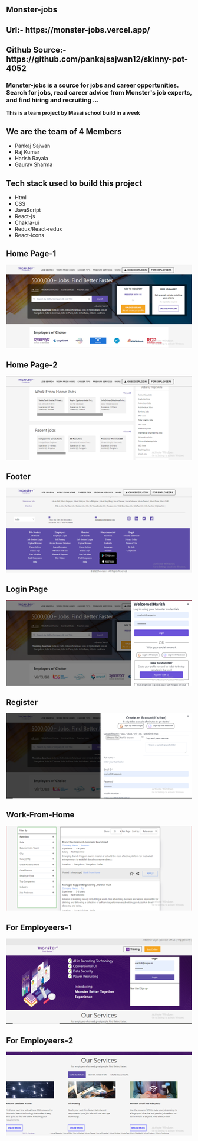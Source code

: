 
## Monster-jobs

<h2>Url:- https://monster-jobs.vercel.app/</h2>

<h2>Github Source:- https://github.com/pankajsajwan12/skinny-pot-4052</h2>

<h3>Monster-jobs is a source for jobs and career opportunities. Search for jobs, read career advice from Monster's job experts, and find hiring and recruiting ...</h3>

<b>This is a team project by Masai school build in a week</b>

<h2>We are the team of 4 Members</h2>
    <ul>
        <li>Pankaj Sajwan</li>
        <li>Raj Kumar</li>
        <li>Harish Rayala</li>
        <li>Gaurav Sharma</li>
    </ul>
<h2>Tech stack used to build this project</h2>
    <ul>
        <li>Html</li>
        <li>CSS</li>
        <li>JavaScript</li>
        <li>React-js</li>
        <li>Chakra-ui</li>
        <li>Redux/React-redux</li>
        <li>React-icons</li>
    </ul>

## Home Page-1

<img src="./monster/public/homepage-1.png" />

## Home Page-2

<img  src="./monster/public/homepage-2.png"/>

## Footer

<img src="./monster/public/footer.png"/>

## Login Page

<img src="./monster/public/login.png" />

## Register

<img src="./monster/public/register.png"/>

## Work-From-Home

<img src="./monster/public/work-from-home-jobs.png"/>

## For Employeers-1

<img src="./monster/public/foremployeers-1.png" />

## For Employeers-2

<img src="./monster/public/foremployeers-2.png" />
